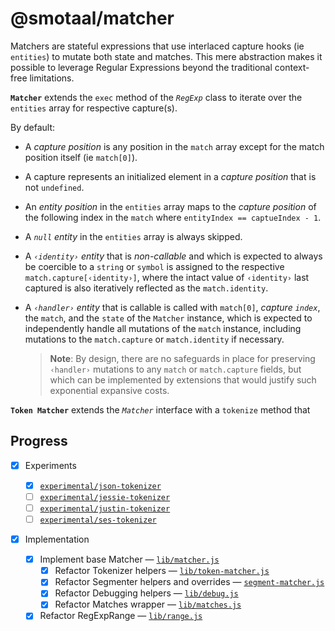 ﻿# @smotaal/matcher

Matchers are stateful expressions that use interlaced capture hooks (ie `entities`) to mutate both state and matches. This mere abstraction makes it possible to leverage Regular Expressions beyond the traditional context-free limitations.

**`Matcher`** extends the `exec` method of the _`RegExp`_ class to iterate over the `entities` array for respective capture(s).

By default:

- A _capture position_ is any position in the `match` array except for the match position itself (ie `match[0]`).

- A capture represents an initialized element in a _capture position_ that is not `undefined`.

- An _entity position_ in the `entities` array maps to the _capture position_ of the following index in the `match` where `entityIndex == captueIndex - 1`.

- A _`null` entity_ in the `entities` array is always skipped.

- A _`‹identity›` entity_ that is _non-callable_ and which is expected to always be coercible to a `string` or `symbol` is assigned to the respective `match.capture[‹identity›]`, where the intact value of `‹identity›` last captured is also iteratively reflected as the `match.identity`.

- A _`‹handler›` entity_ that is callable is called with `match[0]`, _capture `index`_, the `match`, and the `state` of the `Matcher` instance, which is expected to independently handle all mutations of the `match` instance, including mutations to the `match.capture` or `match.identity` if necessary.

  > **Note**: By design, there are no safeguards in place for preserving `‹handler›` mutations to any `match` or `match.capture` fields, but which can be implemented by extensions that would justify such exponential expansive costs.

**`Token Matcher`** extends the _`Matcher`_ interface with a `tokenize` method that

## Progress

- [x] Experiments

  - [x] [`experimental/json-tokenizer`](./experimental/json-tokenizer/README.md)
  - [ ] [`experimental/jessie-tokenizer`](./experimental/jessie-tokenizer/README.md)
  - [ ] [`experimental/justin-tokenizer`](./experimental/justin-tokenizer/README.md)
  - [ ] [`experimental/ses-tokenizer`](./experimental/ses-tokenizer/README.md)

- [x] Implementation

  - [x] Implement base Matcher — [`lib/matcher.js`](./lib/matcher.js)
    - [x] Refactor Tokenizer helpers — [`lib/token-matcher.js`](./lib/token-matcher.js)
    - [x] Refactor Segmenter helpers and overrides — [`segment-matcher.js`](./lib/segment-matcher.js)
    - [x] Refactor Debugging helpers — [`lib/debug.js`](./lib/debug.js)
    - [x] Refactor Matches wrapper — [`lib/matches.js`](./lib/matches.js)
  - [x] Refactor RegExpRange — [`lib/range.js`](./lib/range.js)
